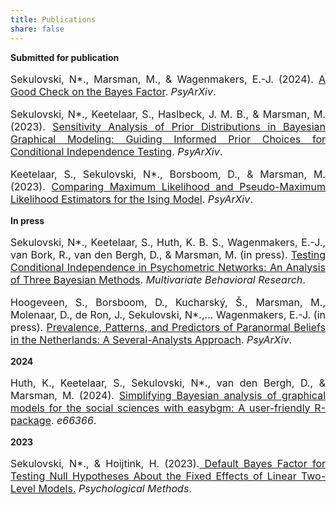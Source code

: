 ```yaml
---
title: Publications 
share: false
---
```



**Submitted for publication**

<p style="font-size:medium;text-align:justify">Sekulovski, N*., Marsman, M., & Wagenmakers, E.-J. (2024). <a href = "https://osf.io/preprints/psyarxiv/59gj8"> A Good Check on the Bayes Factor</a>. <em>PsyArXiv</em>.</p>

<p style="font-size:medium;text-align:justify">Sekulovski, N*., Keetelaar, S., Haslbeck, J. M. B., & Marsman, M. (2023). <a href = "https://psyarxiv.com/6m7ca/"> Sensitivity Analysis of Prior Distributions in Bayesian Graphical Modeling: Guiding Informed Prior Choices for Conditional Independence Testing</a>. <em>PsyArXiv</em>.</p>

<p style="font-size:medium;text-align:justify">Keetelaar, S., Sekulovski, N*., Borsboom, D., & Marsman, M. (2023). <a href = "https://psyarxiv.com/532hd"> Comparing Maximum Likelihood and Pseudo-Maximum Likelihood Estimators for the Ising Model</a>. <em>PsyArXiv</em>.</p>

**In press**

<p style="font-size:medium;text-align:justify">Sekulovski, N*., Keetelaar, S., Huth, K. B. S., Wagenmakers, E.-J., van Bork, R., van den Bergh, D., & Marsman, M. (in press). <a href = "https://psyarxiv.com/ch7a2">Testing Conditional Independence in Psychometric Networks: An Analysis of Three Bayesian Methods</a>. <em>Multivariate Behavioral Research</em>.</p>

<p style="font-size:medium;text-align:justify">Hoogeveen, S., Borsboom, D., Kucharský, Š., Marsman, M., Molenaar, D., de Ron, J., Sekulovski, N*.,… Wagenmakers, E.-J. (in press). <a href = "https://osf.io/preprints/psyarxiv/ajush"> Prevalence, Patterns, and Predictors of Paranormal Beliefs in the Netherlands: A Several-Analysts Approach</a>. <em>PsyArXiv</em>.</p>

**2024**

<p style="font-size:medium;text-align:justify">Huth, K., Keetelaar, S., Sekulovski, N*., van den Bergh, D., & Marsman, M. (2024). <a href = "https://advances.in/psychology/10.56296/aip00010/"> Simplifying Bayesian analysis of graphical models for the social sciences with easybgm: A user-friendly R-package</a>. <em>e66366</em>.</p>

**2023**

<p style="font-size:medium;text-align:justify">Sekulovski, N*., & Hoijtink, H. (2023).<a href = "https://github.com/sekulovskin/research-archive-masters-thesis/blob/main/Manuscript/Manuscript.pdf"> Default Bayes Factor for Testing Null Hypotheses About the
Fixed Effects of Linear Two-Level Models.</a> <em>Psychological Methods</em>.</p> 
